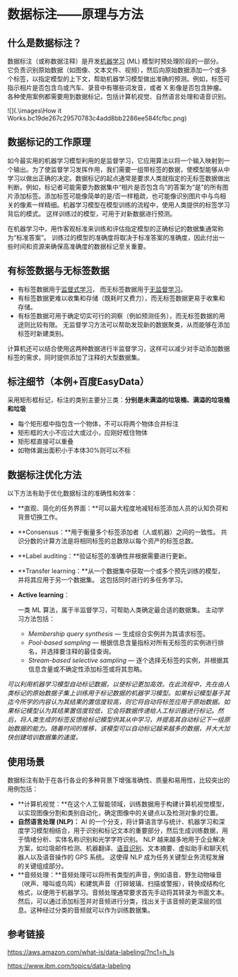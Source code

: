 # 数据标注——原理与方法

## 什么是数据标注？

数据标注（或称数据注释）是开发[机器学习](https://www.ibm.com/cn-zh/topics/machine-learning) (ML) 模型时预处理阶段的一部分。 它负责识别原始数据（如图像、文本文件、视频），然后向原始数据添加一个或多个标签，以指定模型的上下文，帮助机器学习模型做出准确的预测。例如，标签可指示相片是否包含鸟或汽车、录音中有哪些词发音，或者 X 影像是否包含肿瘤。各种使用案例都需要用到数据标记，包括计算机视觉、自然语言处理和语音识别。

![](.\images\How it Works.bc19de267c29570783c4add8bb2286ee584fcfbc.png)

## 数据标记的工作原理

如今最实用的机器学习模型利用的是监督学习，它应用算法以将一个输入映射到一个输出。为了使监督学习发挥作用，我们需要一组带标签的数据，使模型能够从中学习以做出正确的决定。数据标记的起点通常是要求人类就指定的无标签数据做出判断。例如，标记者可能需要为数据集中“相片是否包含鸟”的答案为“是”的所有图片添加标签。添加标签可能像简单的是/否一样粗疏，也可能像识别图片中与鸟相关的像素一样精细。机器学习模型在模型训练的流程中，使用人类提供的标签学习背后的模式。 这样训练过的模型，可用于对新数据进行预测。

在机器学习中，用作客观标准来训练和评估指定模型的正确标记的数据集通常称为“标准答案”。 训练过的模型的准确度将取决于标准答案的准确度，因此付出一些时间和资源来确保高准确度的数据标记至关重要。

## 有标签数据与无标签数据  

- 有标签数据用于[监督式学习](https://www.ibm.com/cn-zh/topics/supervised-learning)， 而无标签数据用于[无监督学习](https://www.ibm.com/cn-zh/topics/unsupervised-learning)。 
- 有标签数据更难以收集和存储（既耗时又费力），而无标签数据更易于收集和存储。
- 有标签数据可用于确定切实可行的洞察（例如预测任务），而无标签数据的用途则比较有限。 无监督学习方法可以帮助发现新的数据聚类，从而能够在添加标签时新建类别。

计算机还可以结合使用这两种数据进行半监督学习，这样可以减少对手动添加数据标签的需求，同时提供添加了注释的大型数据集。

## 标注细节（本例+百度EasyData）

采用矩形框标记，标注的类别主要分三类：**分别是未满溢的垃圾桶、满溢的垃圾桶和垃圾**

- 每个矩形框中指包含一个物体，不可以将两个物体合并标注
- 矩形框的大小不应过大或过小，应刚好框住物体
- 矩形框直接可以重叠
- 如物体漏出面积小于本体30%则可以不标

## 数据标注优化方法

以下方法有助于优化数据标注的准确性和效率：

- **直观、简化的任务界面：**可以最大程度地减轻标签添加人员的认知负荷和背景切换工作。 

- **Consensus：**用于衡量多个标签添加者（人或机器）之间的一致性。 共识分数的计算方法是将相同标签的总数除以每个资产的标签总数。

- **Label auditing：**验证标签的准确性并根据需要进行更新。 

- **Transfer learning：**从一个数据集中获取一个或多个预先训练的模型，并将其应用于另一个数据集。 这包括同时进行的多任务学习。

- **Active learning**：

  一类 ML 算法，属于半监督学习，可帮助人类确定最合适的数据集。 主动学习方法包括：

  - *Membership query synthesis* — 生成综合实例并为其请求标签。 
  - *Pool-based sampling* — 根据信息含量指标对所有无标签的实例进行排名，并选择要注释的最佳查询。
  - *Stream-based selective sampling* — 逐个选择无标签的实例，并根据其信息含量或不确定性添加标签或将其忽略。

*可以利用机器学习模型自动标记数据，以使标记更加高效。在此流程中，先在由人类标记的原始数据子集上训练用于标记数据的机器学习模型。如果标记模型基于其迄今所学的内容认为其结果的置信度较高，则它将自动将标签应用于原始数据。如果标记模型认为其结果置信度较低，它会将数据传递给人工标识器进行标记。然后，将人类生成的标签反馈给标记模型供其从中学习，并提高其自动标记下一组原始数据的能力。随着时间的推移，该模型可以自动标记越来越多的数据，并大大加快创建培训数据集的速度。*

## 使用场景

数据标注有助于在各行各业的多种背景下增强准确性、质量和易用性，比较突出的用例包括：

- **计算机视觉：**在这个人工智能领域，训练数据用于构建计算机视觉模型，以实现图像分割和类别自动化，确定图像中的关键点以及检测对象的位置。 
- **自然语言处理 (NLP)：** AI 的一个分支，将计算语言学与统计、机器学习和深度学习模型相结合，用于识别和标记文本的重要部分，然后生成训练数据，用于情绪分析、实体名称识别和光学字符识别。 NLP 越来越多地用于企业解决方案，如垃圾邮件检测、机器翻译、[语音识别](https://www.ibm.com/cn-zh/topics/speech-recognition)、文本摘要、虚拟助手和聊天机器人以及语音操作的 GPS 系统。 这使得 NLP 成为任务关键型业务流程发展的关键组成部分。
- **音频处理：**音频处理可以将所有类型的声音，例如语音、野生动物噪音（吠声、嚎叫或鸟鸣）和建筑声音（打碎玻璃、扫描或警报），转换成结构化格式，以便用于机器学习。音频处理通常要求首先手动将其转录为书面文本。然后，可以通过添加标签并对音频进行分类，找出关于该音频的更深层的信息。这种经过分类的音频就可以作为训练数据集。

## 参考链接

https://aws.amazon.com/what-is/data-labeling/?nc1=h_ls

https://www.ibm.com/topics/data-labeling

